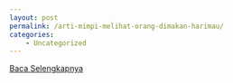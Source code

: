 ```yaml
---
layout: post
permalink: /arti-mimpi-melihat-orang-dimakan-harimau/
categories:
    - Uncategorized
---
```


[Baca Selengkapnya](/06)